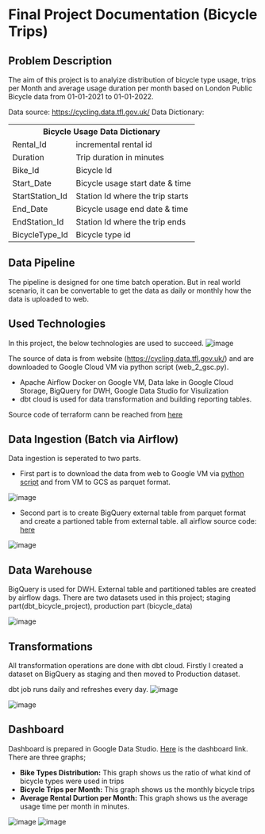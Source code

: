 # Final Project Documentation (Bicycle Trips)
## Problem Description

The aim of this project is to analyize distribution of bicycle type usage, trips per Month and average usage duration per month based on London Public Bicycle data from 01-01-2021 to 01-01-2022.

Data source: https://cycling.data.tfl.gov.uk/
Data Dictionary:
    <table>
        <th colspan=8>Bicycle Usage Data Dictionary</th>
        <tr>
            <td>Rental_Id</td>
            <td>incremental rental id</td>
        </tr>
        <tr>
            <td>Duration</td>
            <td>Trip duration in minutes</td>
        </tr>
        <tr>
            <td>Bike_Id</td>
            <td>Bicycle Id</td>
        </tr>
        <tr>
            <td>Start_Date</td>
            <td>Bicycle usage start date & time</td>
        </tr>
        <tr>
            <td>StartStation_Id</td>
            <td>Station Id where the trip starts</td>
        </tr>
        <tr>
            <td>End_Date</td>
            <td>Bicycle usage end date & time</td>
        </tr>
        <tr>
            <td>EndStation_Id</td>
            <td>Station Id where the trip ends</td>
        </tr>
        <tr>
            <td>BicycleType_Id</td>
            <td>Bicycle type id  </td>
        </tr>
    </table>
    
## Data Pipeline
The pipeline is designed for one time batch operation. But in real world scenario, it can be convertable to get the data as daily or monthly how the data is uploaded to web. 

## Used Technologies    
In this project, the below technologies are used to succeed.
![image](https://user-images.githubusercontent.com/13220471/161433977-3a1487d9-89a3-4d15-be73-ff086692dcc4.png)

The source of data is from website (https://cycling.data.tfl.gov.uk/) and are downloaded to Google Cloud VM via python script (web_2_gsc.py).

* Apache Airflow Docker on Google VM, Data lake in Google Cloud Storage, BigQuery for DWH, Google Data Studio for Visulization
* dbt cloud is used for data transformation and building reporting tables.

Source code of terraform cann be reached from <a href="https://github.com/hasantatarli/data-engineering-zoomcamp/tree/main/week_7_Final_Project/terraform">here</a>
    
## Data Ingestion (Batch via Airflow)
Data ingestion is seperated to two parts. 
* First part is to download the data from web to Google VM via <a href="https://github.com/hasantatarli/data-engineering-zoomcamp/blob/main/week_7_Final_Project/airflow/dags/web_to_gsc.py">python script</a> and from VM to GCS as parquet format.

![image](https://user-images.githubusercontent.com/13220471/161492906-8039909b-5ae0-4eee-bd2e-e6cfbdd6e394.png)

* Second part is to create BigQuery external table from parquet format and create a partioned table from external table.
all airflow source code: <a href="https://github.com/hasantatarli/data-engineering-zoomcamp/tree/main/week_7_Final_Project/airflow">here</a>

![image](https://user-images.githubusercontent.com/13220471/161493107-179728fb-d86e-4ddd-be3c-7e8734d53b7a.png)

## Data Warehouse
BigQuery is used for DWH. External table and partitioned tables are created by airflow dags. 
There are two datasets used in this project; staging part(dbt_bicycle_project), production part (bicycle_data)

![image](https://user-images.githubusercontent.com/13220471/161496023-23ba7ce3-acb6-4631-922c-278faad9f7a0.png)

## Transformations
All transformation operations are done with dbt cloud. Firstly I created a dataset on BigQuery as staging and then moved to Production dataset.

dbt job runs daily and refreshes every day.
![image](https://user-images.githubusercontent.com/13220471/161495400-e9531419-8624-431d-8da9-eca71b4a4299.png)

![image](https://user-images.githubusercontent.com/13220471/161495839-0a8ce8b4-5333-4b0c-9c69-bd5ee32e8b74.png)

## Dashboard
Dashboard is prepared in Google Data Studio. <a href="https://datastudio.google.com/reporting/d3da66fc-f21a-4700-a454-d14e9cee3b5a">Here</a> is the dashboard link.
There are three graphs;
* **Bike Types Distribution:** This graph shows us the ratio of what kind of bicycle types were used in trips
* **Bicycle Trips per Month:** This graph shows us the monthly bicycle trips 
* **Average Rental Durtion per Month:** This graph shows us the average usage time per month in minutes.

![image](https://user-images.githubusercontent.com/13220471/161500825-6ea4b28d-9c90-43d4-91bb-9a919dc51245.png)
![image](https://user-images.githubusercontent.com/13220471/161500892-67f6c79b-d5a9-4e6a-aff1-8a6f45306ebf.png)







